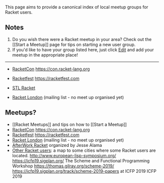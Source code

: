 This page aims to provide a canonical index of local meetup groups for Racket users.

## Notes

1. Do you wish there were a Racket meetup in your area? Check out the [[Start a Meetup]] page for tips on starting a new user group.
1. If you'd like to have your group listed here, just click [Edit](https://github.com/plt/racket/wiki/Racket-Meetups/_edit) and add your meetup in the appropriate place!

***

* [RacketCon](https://con.racket-lang.org) <https://con.racket-lang.org>

* [Racketfest](https://racketfest.com) <https://racketfest.com>

* [STL Racket](http://www.meetup.com/STL-Racket/)

* [Racket London](https://groups.google.com/d/forum/racket-london) (mailing list - no meet up organised yet)

## Meetups?
* [[Racket Meetups]] and tips on how to [[Start a Meetup]] 
* [RacketCon](https://con.racket-lang.org) <https://con.racket-lang.org>
* [Racketfest](https://racketfest.com) <https://racketfest.com>
* [Racket London](https://groups.google.com/d/forum/racket-london) (mailing list - no meet up organised yet)
* [AfterWork Racket](https://www.meetup.com/After-Work-Racket/) organized by Jesse Alama
* [Other Racket users](https://drive.google.com/open?id=1i3zN11e_6te5ytduAiv1cidrIi4&usp=sharing):
a map to some cities where some Racket users are located.
<http://www.european-lisp-symposium.org/>
<https://icfp19.sigplan.org/>
The Scheme and Functional Programming Workshop <https://thomas.gilray.org/scheme-2019/> <https://icfp19.sigplan.org/track/scheme-2019-papers> at ICFP 2019
ICFP 2019

